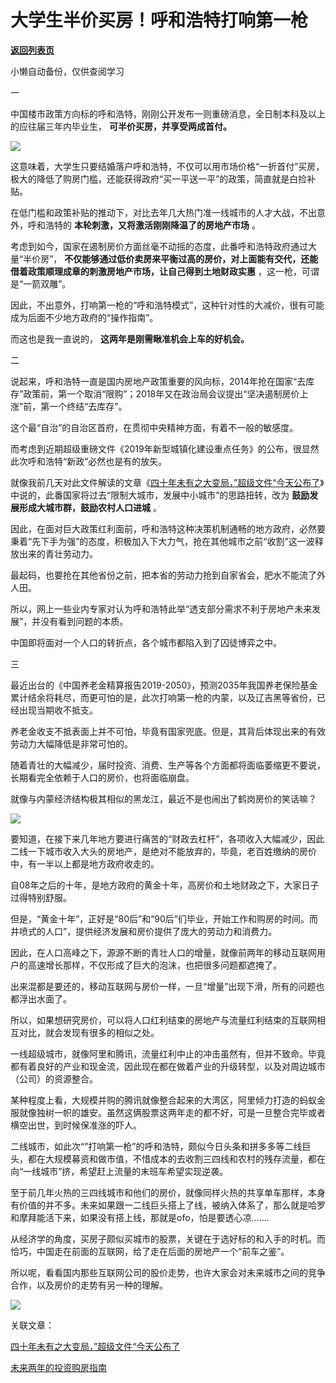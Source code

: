 # 大学生半价买房！呼和浩特打响第一枪

[**返回列表页**](/gzh/政事堂2019)

小懒自动备份，仅供查阅学习

  

一  

  

中国楼市政策方向标的呼和浩特，刚刚公开发布一则重磅消息，全日制本科及以上的应往届三年内毕业生， **可半价买房，并享受两成首付。**

  

![](https://mmbiz.qpic.cn/mmbiz_png/rxhS23yu8cOPCVIlicMyLiajAElsmefYXStPkGic78pic6niaUaIFJYzN32ldk9I8MmzSLFugaZP19DsUaKyRic0dwWg/640?wx_fmt=png)

  

这意味着，大学生只要结婚落户呼和浩特，不仅可以用市场价格“一折首付”买房，极大的降低了购房门槛，还能获得政府“买一平送一平”的政策，简直就是白捡补贴。

  

在低门槛和政策补贴的推动下，对比去年几大热门准一线城市的人才大战，不出意外，呼和浩特的 **本轮刺激，又将激活刚刚降温了的房地产市场** 。

  

考虑到如今，国家在遏制房价方面丝毫不动摇的态度，此番呼和浩特政府通过大量“半价房”，
**不仅能够通过低价卖房来平衡过高的房价，对上面能有交代，还能借着政策顺理成章的刺激房地产市场，让自己得到土地财政实惠** ，这一枪，可谓是“一箭双雕”。

  

因此，不出意外，打响第一枪的“呼和浩特模式”，这种针对性的大减价，很有可能成为后面不少地方政府的“操作指南”。

  

而这也是我一直说的， **这两年是刚需瞅准机会上车的好机会。**

  

  

二  

  

说起来，呼和浩特一直是国内房地产政策重要的风向标，2014年抢在国家“去库存”政策前，第一个取消“限购”；2018年又在政治局会议提出“坚决遏制房价上涨”前，第一个终结“去库存”。  

  

这个最“自治”的自治区首府，在贯彻中央精神方面，有着不一般的敏感度。

  

而考虑到近期超级重磅文件《2019年新型城镇化建设重点任务》的公布，很显然此次呼和浩特“新政”必然也是有的放矢。

  

就像我前几天对此文件解读的文章《[四十年未有之大变局，”超级文件“今天公布了](http://mp.weixin.qq.com/s?__biz=MzAwMzU1ODAwOQ==&mid=2650330890&idx=1&sn=7f5888cece1db6304baccdd52ea72165&chksm=8335281cb442a10acdae41bcd01cc44a9a5856c579d59349ab5da86adaebaa4d2b77449b101a&scene=21#wechat_redirect)》中说的，此番国家将过去“限制大城市，发展中小城市”的思路扭转，改为
**鼓励发展形成大城市群，鼓励农村人口进城** 。

  

因此，在面对巨大政策红利面前，呼和浩特这种决策机制通畅的地方政府，必然要秉着“先下手为强”的态度，积极加入下大力气，抢在其他城市之前“收割”这一波释放出来的青壮劳动力。  

  

最起码，也要抢在其他省份之前，把本省的劳动力抢到自家省会，肥水不能流了外人田。  

  

所以，网上一些业内专家对认为呼和浩特此举“透支部分需求不利于房地产未来发展”，并没有看到问题的本质。  

  

中国即将面对一个人口的转折点，各个城市都陷入到了囚徒博弈之中。  

  

  

三  

  

最近出台的《中国养老金精算报告2019-2050》，预测2035年我国养老保险基金累计结余将耗尽，而更可怕的是，此次打响第一枪的内蒙，以及辽吉黑等省份，已经出现当期收不抵支。

  

养老金收支不抵表面上并不可怕，毕竟有国家兜底。但是，其背后体现出来的有效劳动力大幅降低是非常可怕的。

  

随着青壮的大幅减少，届时投资、消费、生产等各个方面都将面临萎缩更不要说，长期看完全依赖于人口的房价，也将面临崩盘。

  

  

就像与内蒙经济结构极其相似的黑龙江，最近不是也闹出了鹤岗房价的笑话嘛？

  

![](https://mmbiz.qpic.cn/mmbiz_jpg/rxhS23yu8cOPCVIlicMyLiajAElsmefYXS8SVue8Gmwn9SAb47J1jZZ9wficr2aJncfQ4EL7Sdx9JjocKB60g6gcA/640?wx_fmt=jpeg)

  

要知道，在接下来几年地方要进行痛苦的“财政去杠杆”，各项收入大幅减少，因此二线一下城市收入大头的房地产，是绝对不能放弃的，毕竟，老百姓缴纳的房价中，有一半以上都是地方政府收走的。

  

  

自08年之后的十年，是地方政府的黄金十年，高房价和土地财政之下，大家日子过得特别舒服。  

  

但是，“黄金十年”，正好是“80后”和“90后”们毕业，开始工作和购房的时间。而井喷式的人口”，提供经济发展和房价提供了庞大的劳动力和消费力。

  

因此，在人口高峰之下，源源不断的青壮人口的增量，就像前两年的移动互联网用户的高速增长那样，不仅形成了巨大的泡沫，也把很多问题都遮掩了。

  

出来混都是要还的，移动互联网与房价一样，一旦“增量”出现下滑，所有的问题也都浮出水面了。  

  

所以，如果想研究房价，可以将人口红利结束的房地产与流量红利结束的互联网相互对比，就会发现有很多的相似之处。

  

一线超级城市，就像阿里和腾讯，流量红利中止的冲击虽然有，但并不致命。毕竟都有着良好的产业和现金流，因此现在都在做着产业的升级转型，以及对周边城市（公司）的资源整合。

  

某种程度上看，大规模并购的腾讯就像整合起来的大湾区，阿里倾力打造的蚂蚁金服就像独树一帜的雄安。虽然这俩股票这两年走的都不好，可是一旦整合完毕或者横空出世，到时候保准涨的吓人。

  

二线城市，如此次“”打响第一枪”的呼和浩特，颇似今日头条和拼多多等二线巨头，都在大规模募资和做市值，不惜成本的去收割三四线和农村的残存流量，都在向“一线城市”挤，希望赶上流量的末班车希望实现逆袭。  

  

至于前几年火热的三四线城市和他们的房价，就像同样火热的共享单车那样，本身有价值的并不多。未来如果跟一二线巨头搭上了线，被纳入体系了，那么就是哈罗和摩拜能活下来，如果没有搭上线，那就是ofo，怕是要透心凉.......

  

  

从经济学的角度，买房子颇似买城市的股票，关键在于选好标的和入手的时机。而恰巧，中国走在前面的互联网，给了走在后面的房地产一个“前车之鉴”。

  

所以呢，看看国内那些互联网公司的股价走势，也许大家会对未来城市之间的竞争合作，以及房价的走势有另一种的理解。

  

![](https://mmbiz.qpic.cn/mmbiz_jpg/rxhS23yu8cMiatPvp0VIcSMibKUkTa4icp7AVT3HXAXydE25AT4ExJ5oTmvpq95aKo2xxu1XaJODX39BQVsSMxlvg/640?wx_fmt=jpeg)

  

关联文章：  

[四十年未有之大变局，”超级文件“今天公布了](http://mp.weixin.qq.com/s?__biz=MzAwMzU1ODAwOQ==&mid=2650330890&idx=1&sn=7f5888cece1db6304baccdd52ea72165&chksm=8335281cb442a10acdae41bcd01cc44a9a5856c579d59349ab5da86adaebaa4d2b77449b101a&scene=21#wechat_redirect)  

[未来两年的投资购房指南](http://mp.weixin.qq.com/s?__biz=MzAwMzU1ODAwOQ==&mid=2650330813&idx=1&sn=b878cc17cc95d1b145ce771b6fcafc42&chksm=833529abb442a0bd33500ebabf0037e0f18e3e801b424d1afae3b0c3b2584483b581b0d0a57d&scene=21#wechat_redirect)  

